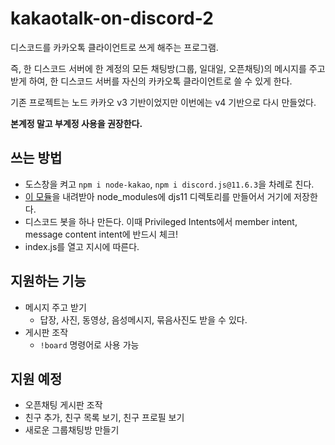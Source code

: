 # kakaotalk-on-discord-2
디스코드를 카카오톡 클라이언트로 쓰게 해주는 프로그램.

즉, 한 디스코드 서버에 한 계정의 모든 채팅방(그룹, 일대일, 오픈채팅)의 메시지를 주고받게 하여, 한 디스코드 서버를 자신의 카카오톡 클라이언트로 쓸 수 있게 한다.

기존 프로젝트는 노드 카카오 v3 기반이었지만 이번에는 v4 기반으로 다시 만들었다.

**본계정 말고 부계정 사용을 권장한다.**

## 쓰는 방법
- 도스창을 켜고 `npm i node-kakao`, `npm i discord.js@11.6.3`을 차례로 친다.
- [이 모듈](https://github.com/gdl-blue/discord.js-v11-reborn)을 내려받아 node_modules에 djs11 디렉토리를 만들어서 거기에 저장한다.
- 디스코드 봇을 하나 만든다. 이때 Privileged Intents에서 member intent, message content intent에 반드시 체크!
- index.js를 열고 지시에 따른다.

## 지원하는 기능
- 메시지 주고 받기
  - 답장, 사진, 동영상, 음성메시지, 묶음사진도 받을 수 있다.
- 게시판 조작
  - `!board` 명령어로 사용 가능

## 지원 예정
- 오픈채팅 게시판 조작
- 친구 추가, 친구 목록 보기, 친구 프로필 보기
- 새로운 그룹채팅방 만들기
